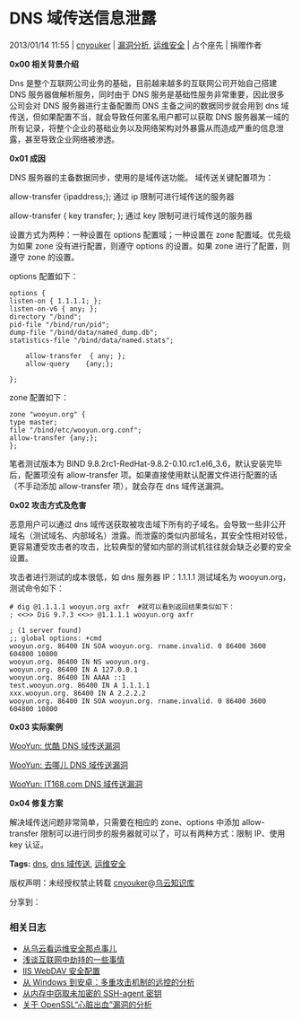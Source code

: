 # DNS 域传送信息泄露

2013/01/14 11:55 | [cnyouker](http://drops.wooyun.org/author/cnyouker "由 cnyouker 发布") | [漏洞分析](http://drops.wooyun.org/category/papers "查看 漏洞分析 中的全部文章"), [运维安全](http://drops.wooyun.org/category/%e8%bf%90%e7%bb%b4%e5%ae%89%e5%85%a8 "查看 运维安全 中的全部文章") | 占个座先 | 捐赠作者

**0x00 相关背景介绍**

Dns 是整个互联网公司业务的基础，目前越来越多的互联网公司开始自己搭建 DNS 服务器做解析服务，同时由于 DNS 服务是基础性服务非常重要，因此很多公司会对 DNS 服务器进行主备配置而 DNS 主备之间的数据同步就会用到 dns 域传送，但如果配置不当，就会导致任何匿名用户都可以获取 DNS 服务器某一域的所有记录，将整个企业的基础业务以及网络架构对外暴露从而造成严重的信息泄露，甚至导致企业网络被渗透。

**0x01 成因**

DNS 服务器的主备数据同步，使用的是域传送功能。 域传送关键配置项为：

allow-transfer {ipaddress;}; 通过 ip 限制可进行域传送的服务器

allow-transfer { key transfer; }; 通过 key 限制可进行域传送的服务器

设置方式为两种：一种设置在 options 配置域；一种设置在 zone 配置域。优先级为如果 zone 没有进行配置，则遵守 options 的设置。如果 zone 进行了配置，则遵守 zone 的设置。

options 配置如下：

```
options {  
listen-on { 1.1.1.1; };  
listen-on-v6 { any; };  
directory "/bind";  
pid-file "/bind/run/pid";  
dump-file "/bind/data/named_dump.db";  
statistics-file "/bind/data/named.stats";

    allow-transfer  { any; };
    allow-query    {any;};

}; 
```

zone 配置如下：

```
zone "wooyun.org" {  
type master;  
file "/bind/etc/wooyun.org.conf";  
allow-transfer {any;};  
}; 
```

笔者测试版本为 BIND 9.8.2rc1-RedHat-9.8.2-0.10.rc1.el6_3.6，默认安装完毕后，配置项没有 allow-transfer 项。如果直接使用默认配置文件进行配置的话（不手动添加 allow-transfer 项），就会存在 dns 域传送漏洞。

**0x02 攻击方式及危害**

恶意用户可以通过 dns 域传送获取被攻击域下所有的子域名。会导致一些非公开域名（测试域名、内部域名）泄露。而泄露的类似内部域名，其安全性相对较低，更容易遭受攻击者的攻击，比较典型的譬如内部的测试机往往就会缺乏必要的安全设置。

攻击者进行测试的成本很低，如 dns 服务器 IP：1.1.1.1 测试域名为 wooyun.org，测试命令如下：

```
# dig @1.1.1.1 wooyun.org axfr  #就可以看到返回结果类似如下：  
; <<>> DiG 9.7.3 <<>> @1.1.1.1 wooyun.org axfr

; (1 server found)  
;; global options: +cmd  
wooyun.org. 86400 IN SOA wooyun.org. rname.invalid. 0 86400 3600 604800 10800  
wooyun.org. 86400 IN NS wooyun.org.  
wooyun.org. 86400 IN A 127.0.0.1  
wooyun.org. 86400 IN AAAA ::1  
test.wooyun.org. 86400 IN A 1.1.1.1  
xxx.wooyun.org. 86400 IN A 2.2.2.2  
wooyun.org. 86400 IN SOA wooyun.org. rname.invalid. 0 86400 3600 604800 10800 
```

**0x03 实际案例**

[WooYun: 优酷 DNS 域传送漏洞](http://www.wooyun.org/bugs/wooyun-2011-01828)

[WooYun: 去哪儿 DNS 域传送漏洞](http://www.wooyun.org/bugs/wooyun-2011-02151)

[WooYun: IT168.com DNS 域传送漏洞](http://www.wooyun.org/bugs/wooyun-2012-04229)

**0x04 修复方案**

解决域传送问题非常简单，只需要在相应的 zone、options 中添加 allow-transfer 限制可以进行同步的服务器就可以了，可以有两种方式：限制 IP、使用 key 认证。

**Tags:** [dns](http://drops.wooyun.org/tag/dns), [dns 域传送](http://drops.wooyun.org/tag/dns%e5%9f%9f%e4%bc%a0%e9%80%81), [运维安全](http://drops.wooyun.org/tag/%e8%bf%90%e7%bb%b4%e5%ae%89%e5%85%a8)

版权声明：未经授权禁止转载 [cnyouker](http://drops.wooyun.org/author/cnyouker "由 cnyouker 发布")@[乌云知识库](http://drops.wooyun.org)

分享到：

### 相关日志

*   [从乌云看运维安全那点事儿](http://drops.wooyun.org/papers/410)
*   [浅谈互联网中劫持的一些事情](http://drops.wooyun.org/tips/127)
*   [IIS WebDAV 安全配置](http://drops.wooyun.org/papers/238)
*   [从 Windows 到安卓：多重攻击机制的远控的分析](http://drops.wooyun.org/papers/1270)
*   [从内存中窃取未加密的 SSH-agent 密钥](http://drops.wooyun.org/tips/2719)
*   [关于 OpenSSL“心脏出血”漏洞的分析](http://drops.wooyun.org/papers/1381)